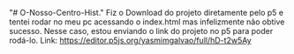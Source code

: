 "# O-Nosso-Centro-Hist." 
Fiz o Download do projeto diretamente pelo p5 e tentei rodar no meu pc acessando o index.html mas infelizmente não obtive sucesso.
Nesse caso, estou enviando o link do projeto no p5 para poder rodá-lo.
Link: https://editor.p5js.org/yasmimgalvao/full/hD-t2w5Ay
